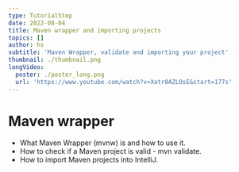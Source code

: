 ```yaml
---
type: TutorialStep
date: 2022-08-04
title: Maven wrapper and importing projects
topics: []
author: hs
subtitle: 'Maven Wrapper, validate and importing your project'
thumbnail: ./thumbnail.png
longVideo:
  poster: ./poster_long.png
  url: 'https://www.youtube.com/watch?v=Xatr8AZLOsE&start=177s'
---
```


# Maven wrapper

* What Maven Wrapper (mvnw) is and how to use it.
* How to check if a Maven project is valid - mvn validate.
* How to import Maven projects into IntelliJ.
